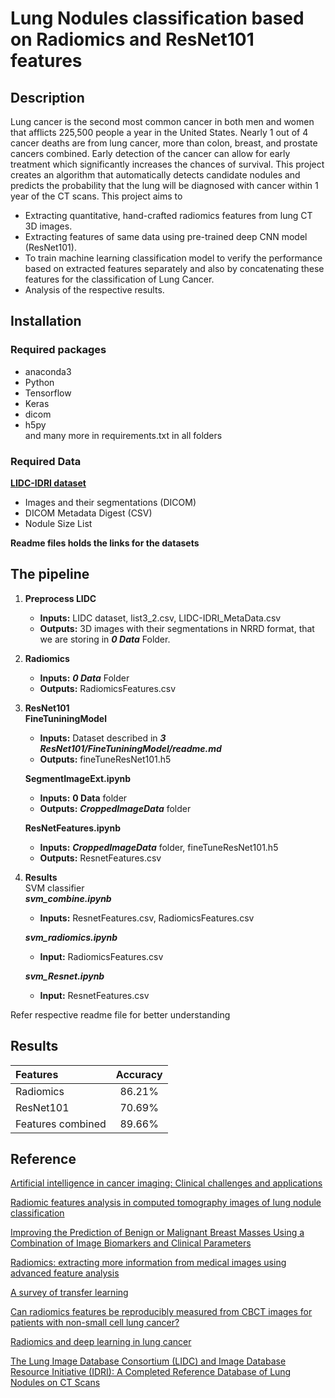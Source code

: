 # Lung Nodules classification based on Radiomics and ResNet101 features
## Description
Lung cancer is the second most common cancer in both men and women that afflicts 225,500 people a year in the United States. Nearly 1 out of 4 cancer deaths are from lung cancer, more than colon, breast, and prostate cancers combined. Early detection of the cancer can allow for early treatment which significantly increases the chances of survival. 
This project creates an algorithm that automatically detects candidate nodules and predicts the probability that the lung will be diagnosed with cancer within 1 year of the CT scans. This project aims to 
* Extracting quantitative, hand-crafted radiomics features from lung CT 3D images. 
* Extracting features of same data using pre-trained deep CNN model (ResNet101).
* To train machine learning classification model to verify the performance based on extracted features separately and also by concatenating these features for the classification of Lung Cancer.
* Analysis of the respective results.



## Installation
### Required packages
* anaconda3
* Python 
* Tensorflow
* Keras
* dicom
* h5py \
and many more in requirements.txt in all folders

### Required Data
[**LIDC-IDRI dataset**](https://wiki.cancerimagingarchive.net/display/Public/LIDC-IDRI)
* Images and their segmentations (DICOM)
* DICOM Metadata Digest (CSV)
* Nodule Size List

**Readme files holds the links for the datasets**



## The pipeline
1.	**Preprocess LIDC**
    * **Inputs:** LIDC dataset, list3_2.csv, LIDC-IDRI_MetaData.csv
	* **Outputs:** 3D images with their segmentations in NRRD format, that we are storing in ***0 Data*** Folder.
2.	**Radiomics**
	* **Inputs:** ***0 Data*** Folder
	* **Outputs:** RadiomicsFeatures.csv
3.	**ResNet101** \
    **FineTuniningModel**
    * **Inputs:** Dataset described in ***3 ResNet101/FineTuniningModel/readme.md***
    * **Outputs:** fineTuneResNet101.h5  
        
    **SegmentImageExt.ipynb**
    * **Inputs:** **0 Data** folder
    * **Outputs:** ***CroppedImageData*** folder
    
    **ResNetFeatures.ipynb**
    * **Inputs:** ***CroppedImageData*** folder, fineTuneResNet101.h5
    * **Outputs:** ResnetFeatures.csv

4.	**Results** \
    SVM classifier \
    ***svm_combine.ipynb***
    * **Inputs:** ResnetFeatures.csv, RadiomicsFeatures.csv

    ***svm_radiomics.ipynb***
    * **Input:** RadiomicsFeatures.csv

    ***svm_Resnet.ipynb***
    * **Input:** ResnetFeatures.csv


Refer respective readme file for better understanding

## Results

| Features | Accuracy |
|:---|:---:|
| Radiomics | 86.21% |
| ResNet101 | 70.69% |
| Features combined | 89.66% |


## Reference

[
Artificial intelligence in cancer imaging: Clinical challenges and applications
](https://pubmed.ncbi.nlm.nih.gov/30720861/)

[
Radiomic features analysis in computed tomography images of lung nodule classification
](https://www.ncbi.nlm.nih.gov/pmc/articles/PMC5798832/)

[
Improving the Prediction of Benign or Malignant Breast Masses Using a Combination of Image Biomarkers and Clinical Parameters
](https://pubmed.ncbi.nlm.nih.gov/33828982/)

[
Radiomics: extracting more information from medical images using advanced feature analysis
](https://pubmed.ncbi.nlm.nih.gov/22257792/)


[A survey of transfer learning
](https://journalofbigdata.springeropen.com/articles/10.1186/s40537-016-0043-6)


[
Can radiomics features be reproducibly measured from CBCT images for patients with non-small cell lung cancer?
](https://pubmed.ncbi.nlm.nih.gov/26632036/#:~:text=Purpose%3A%20Increasing%20evidence%20suggests%20radiomics,cell%20lung%20cancer%20(NSCLC).)

[Radiomics and deep learning in lung cancer
](https://pubmed.ncbi.nlm.nih.gov/32367456/)

[
The Lung Image Database Consortium (LIDC) and Image Database Resource Initiative (IDRI): A Completed Reference Database of Lung Nodules on CT Scans
](https://www.ncbi.nlm.nih.gov/pmc/articles/PMC3041807/)


